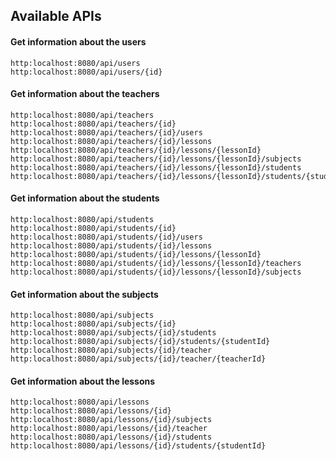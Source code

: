 ## Available APIs

#### Get information about the users
```
http:localhost:8080/api/users
http:localhost:8080/api/users/{id}
```

#### Get information about the teachers
```
http:localhost:8080/api/teachers
http:localhost:8080/api/teachers/{id}
http:localhost:8080/api/teachers/{id}/users
http:localhost:8080/api/teachers/{id}/lessons
http:localhost:8080/api/teachers/{id}/lessons/{lessonId}
http:localhost:8080/api/teachers/{id}/lessons/{lessonId}/subjects
http:localhost:8080/api/teachers/{id}/lessons/{lessonId}/students
http:localhost:8080/api/teachers/{id}/lessons/{lessonId}/students/{studentId}
```

#### Get information about the students
```
http:localhost:8080/api/students
http:localhost:8080/api/students/{id}
http:localhost:8080/api/students/{id}/users
http:localhost:8080/api/students/{id}/lessons
http:localhost:8080/api/students/{id}/lessons/{lessonId}
http:localhost:8080/api/students/{id}/lessons/{lessonId}/teachers
http:localhost:8080/api/students/{id}/lessons/{lessonId}/subjects
```

#### Get information about the subjects
```
http:localhost:8080/api/subjects
http:localhost:8080/api/subjects/{id}
http:localhost:8080/api/subjects/{id}/students
http:localhost:8080/api/subjects/{id}/students/{studentId}
http:localhost:8080/api/subjects/{id}/teacher
http:localhost:8080/api/subjects/{id}/teacher/{teacherId}
```

#### Get information about the lessons
```
http:localhost:8080/api/lessons
http:localhost:8080/api/lessons/{id}
http:localhost:8080/api/lessons/{id}/subjects
http:localhost:8080/api/lessons/{id}/teacher
http:localhost:8080/api/lessons/{id}/students
http:localhost:8080/api/lessons/{id}/students/{studentId}

```
